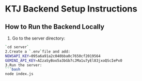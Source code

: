 # KTJ Backend Setup Instructions

## How to Run the Backend Locally

1. Go to the server directory:
```bash
`cd server`
2.Create a `.env`file and add:
NEWSAPI_KEY=095a6a91a2c040bba0c7650cf2019564
GEMINI_API_KEY=AIzaSyBoo5a3bGb7cJMa1u7yEl83jxoQScIePx0
3.Run the server:
```bash
node index.js